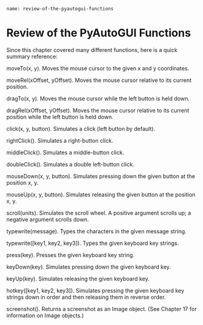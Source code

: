 ```ngMeta
name: review-of-the-pyautogui-functions
```
# Review of the PyAutoGUI Functions
Since this chapter covered many different functions, here is a quick summary reference:

moveTo(x, y). Moves the mouse cursor to the given x and y coordinates.

moveRel(xOffset, yOffset). Moves the mouse cursor relative to its current position.

dragTo(x, y). Moves the mouse cursor while the left button is held down.

dragRel(xOffset, yOffset). Moves the mouse cursor relative to its current position while the left button is held down.

click(x, y, button). Simulates a click (left button by default).

rightClick(). Simulates a right-button click.

middleClick(). Simulates a middle-button click.

doubleClick(). Simulates a double left-button click.

mouseDown(x, y, button). Simulates pressing down the given button at the position x, y.

mouseUp(x, y, button). Simulates releasing the given button at the position x, y.

scroll(units). Simulates the scroll wheel. A positive argument scrolls up; a negative argument scrolls down.

typewrite(message). Types the characters in the given message string.

typewrite([key1, key2, key3]). Types the given keyboard key strings.

press(key). Presses the given keyboard key string.

keyDown(key). Simulates pressing down the given keyboard key.

keyUp(key). Simulates releasing the given keyboard key.

hotkey([key1, key2, key3]). Simulates pressing the given keyboard key strings down in order and then releasing them in reverse order.

screenshot(). Returns a screenshot as an Image object. (See Chapter 17 for information on Image objects.)